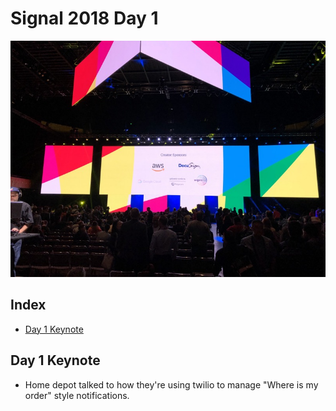 # Signal 2018 Day 1

![signal pic](pics/keynote.JPG)

## Index
* [Day 1 Keynote](#day-1-keynote)

## Day 1 Keynote

* Home depot talked to how they're using twilio to manage "Where is my order" style notifications.